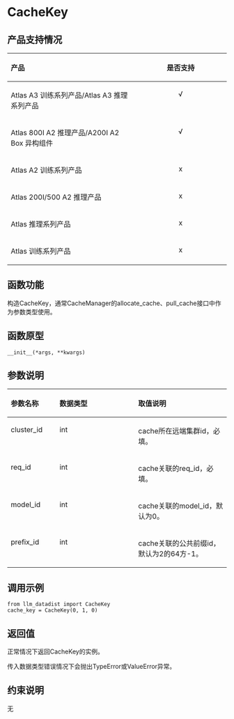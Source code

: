 # CacheKey<a name="ZH-CN_TOPIC_0000002408011621"></a>

## 产品支持情况<a name="section8178181118225"></a>

<a name="zh-cn_topic_0000002374411996_table38301303189"></a>
<table><thead align="left"><tr id="zh-cn_topic_0000002374411996_row20831180131817"><th class="cellrowborder" valign="top" width="57.99999999999999%" id="mcps1.1.3.1.1"><p id="zh-cn_topic_0000002374411996_p1883113061818"><a name="zh-cn_topic_0000002374411996_p1883113061818"></a><a name="zh-cn_topic_0000002374411996_p1883113061818"></a><span id="zh-cn_topic_0000002374411996_ph20833205312295"><a name="zh-cn_topic_0000002374411996_ph20833205312295"></a><a name="zh-cn_topic_0000002374411996_ph20833205312295"></a>产品</span></p>
</th>
<th class="cellrowborder" align="center" valign="top" width="42%" id="mcps1.1.3.1.2"><p id="zh-cn_topic_0000002374411996_p783113012187"><a name="zh-cn_topic_0000002374411996_p783113012187"></a><a name="zh-cn_topic_0000002374411996_p783113012187"></a>是否支持</p>
</th>
</tr>
</thead>
<tbody><tr id="zh-cn_topic_0000002374411996_row220181016240"><td class="cellrowborder" valign="top" width="57.99999999999999%" headers="mcps1.1.3.1.1 "><p id="zh-cn_topic_0000002374411996_p48327011813"><a name="zh-cn_topic_0000002374411996_p48327011813"></a><a name="zh-cn_topic_0000002374411996_p48327011813"></a><span id="zh-cn_topic_0000002374411996_ph583230201815"><a name="zh-cn_topic_0000002374411996_ph583230201815"></a><a name="zh-cn_topic_0000002374411996_ph583230201815"></a><term id="zh-cn_topic_0000002374411996_zh-cn_topic_0000001312391781_term1253731311225"><a name="zh-cn_topic_0000002374411996_zh-cn_topic_0000001312391781_term1253731311225"></a><a name="zh-cn_topic_0000002374411996_zh-cn_topic_0000001312391781_term1253731311225"></a>Atlas A3 训练系列产品</term>/<term id="zh-cn_topic_0000002374411996_zh-cn_topic_0000001312391781_term12835255145414"><a name="zh-cn_topic_0000002374411996_zh-cn_topic_0000001312391781_term12835255145414"></a><a name="zh-cn_topic_0000002374411996_zh-cn_topic_0000001312391781_term12835255145414"></a>Atlas A3 推理系列产品</term></span></p>
</td>
<td class="cellrowborder" align="center" valign="top" width="42%" headers="mcps1.1.3.1.2 "><p id="zh-cn_topic_0000002374411996_p7948163910184"><a name="zh-cn_topic_0000002374411996_p7948163910184"></a><a name="zh-cn_topic_0000002374411996_p7948163910184"></a>√</p>
</td>
</tr>
<tr id="zh-cn_topic_0000002374411996_row173226882415"><td class="cellrowborder" valign="top" width="57.99999999999999%" headers="mcps1.1.3.1.1 "><p id="zh-cn_topic_0000002374411996_p14832120181815"><a name="zh-cn_topic_0000002374411996_p14832120181815"></a><a name="zh-cn_topic_0000002374411996_p14832120181815"></a><span id="zh-cn_topic_0000002374411996_ph980713477118"><a name="zh-cn_topic_0000002374411996_ph980713477118"></a><a name="zh-cn_topic_0000002374411996_ph980713477118"></a><term id="zh-cn_topic_0000002374411996_zh-cn_topic_0000001312391781_term454024162214"><a name="zh-cn_topic_0000002374411996_zh-cn_topic_0000001312391781_term454024162214"></a><a name="zh-cn_topic_0000002374411996_zh-cn_topic_0000001312391781_term454024162214"></a>Atlas 800I A2 推理产品</term>/A200I A2 Box 异构组件</span></p>
</td>
<td class="cellrowborder" align="center" valign="top" width="42%" headers="mcps1.1.3.1.2 "><p id="zh-cn_topic_0000002374411996_p19948143911820"><a name="zh-cn_topic_0000002374411996_p19948143911820"></a><a name="zh-cn_topic_0000002374411996_p19948143911820"></a>√</p>
</td>
</tr>
<tr id="zh-cn_topic_0000002374411996_row15882185517522"><td class="cellrowborder" valign="top" width="57.99999999999999%" headers="mcps1.1.3.1.1 "><p id="zh-cn_topic_0000002374411996_p1682479135314"><a name="zh-cn_topic_0000002374411996_p1682479135314"></a><a name="zh-cn_topic_0000002374411996_p1682479135314"></a><span id="zh-cn_topic_0000002374411996_ph14880920154918"><a name="zh-cn_topic_0000002374411996_ph14880920154918"></a><a name="zh-cn_topic_0000002374411996_ph14880920154918"></a><term id="zh-cn_topic_0000002374411996_zh-cn_topic_0000001312391781_term16184138172215"><a name="zh-cn_topic_0000002374411996_zh-cn_topic_0000001312391781_term16184138172215"></a><a name="zh-cn_topic_0000002374411996_zh-cn_topic_0000001312391781_term16184138172215"></a>Atlas A2 训练系列产品</term></span></p>
</td>
<td class="cellrowborder" align="center" valign="top" width="42%" headers="mcps1.1.3.1.2 "><p id="zh-cn_topic_0000002374411996_p578615025316"><a name="zh-cn_topic_0000002374411996_p578615025316"></a><a name="zh-cn_topic_0000002374411996_p578615025316"></a>x</p>
</td>
</tr>
<tr id="zh-cn_topic_0000002374411996_row103361763242"><td class="cellrowborder" valign="top" width="57.99999999999999%" headers="mcps1.1.3.1.1 "><p id="zh-cn_topic_0000002374411996_p1983180181813"><a name="zh-cn_topic_0000002374411996_p1983180181813"></a><a name="zh-cn_topic_0000002374411996_p1983180181813"></a><span id="zh-cn_topic_0000002374411996_ph783112021813"><a name="zh-cn_topic_0000002374411996_ph783112021813"></a><a name="zh-cn_topic_0000002374411996_ph783112021813"></a><term id="zh-cn_topic_0000002374411996_zh-cn_topic_0000001312391781_term354143892110"><a name="zh-cn_topic_0000002374411996_zh-cn_topic_0000001312391781_term354143892110"></a><a name="zh-cn_topic_0000002374411996_zh-cn_topic_0000001312391781_term354143892110"></a>Atlas 200I/500 A2 推理产品</term></span></p>
</td>
<td class="cellrowborder" align="center" valign="top" width="42%" headers="mcps1.1.3.1.2 "><p id="zh-cn_topic_0000002374411996_p1695483941817"><a name="zh-cn_topic_0000002374411996_p1695483941817"></a><a name="zh-cn_topic_0000002374411996_p1695483941817"></a>x</p>
</td>
</tr>
<tr id="zh-cn_topic_0000002374411996_row18403312418"><td class="cellrowborder" valign="top" width="57.99999999999999%" headers="mcps1.1.3.1.1 "><p id="zh-cn_topic_0000002374411996_p78319051815"><a name="zh-cn_topic_0000002374411996_p78319051815"></a><a name="zh-cn_topic_0000002374411996_p78319051815"></a><span id="zh-cn_topic_0000002374411996_ph1383116081815"><a name="zh-cn_topic_0000002374411996_ph1383116081815"></a><a name="zh-cn_topic_0000002374411996_ph1383116081815"></a><term id="zh-cn_topic_0000002374411996_zh-cn_topic_0000001312391781_term4363218112215"><a name="zh-cn_topic_0000002374411996_zh-cn_topic_0000001312391781_term4363218112215"></a><a name="zh-cn_topic_0000002374411996_zh-cn_topic_0000001312391781_term4363218112215"></a>Atlas 推理系列产品</term></span></p>
</td>
<td class="cellrowborder" align="center" valign="top" width="42%" headers="mcps1.1.3.1.2 "><p id="zh-cn_topic_0000002374411996_p1695443971810"><a name="zh-cn_topic_0000002374411996_p1695443971810"></a><a name="zh-cn_topic_0000002374411996_p1695443971810"></a>x</p>
</td>
</tr>
<tr id="zh-cn_topic_0000002374411996_row17253142120252"><td class="cellrowborder" valign="top" width="57.99999999999999%" headers="mcps1.1.3.1.1 "><p id="zh-cn_topic_0000002374411996_p38313021813"><a name="zh-cn_topic_0000002374411996_p38313021813"></a><a name="zh-cn_topic_0000002374411996_p38313021813"></a><span id="zh-cn_topic_0000002374411996_ph58317041819"><a name="zh-cn_topic_0000002374411996_ph58317041819"></a><a name="zh-cn_topic_0000002374411996_ph58317041819"></a><term id="zh-cn_topic_0000002374411996_zh-cn_topic_0000001312391781_term71949488213"><a name="zh-cn_topic_0000002374411996_zh-cn_topic_0000001312391781_term71949488213"></a><a name="zh-cn_topic_0000002374411996_zh-cn_topic_0000001312391781_term71949488213"></a>Atlas 训练系列产品</term></span></p>
</td>
<td class="cellrowborder" align="center" valign="top" width="42%" headers="mcps1.1.3.1.2 "><p id="zh-cn_topic_0000002374411996_p395243920186"><a name="zh-cn_topic_0000002374411996_p395243920186"></a><a name="zh-cn_topic_0000002374411996_p395243920186"></a>x</p>
</td>
</tr>
</tbody>
</table>

## 函数功能<a name="zh-cn_topic_0000001481404214_zh-cn_topic_0000001488949573_zh-cn_topic_0000001357384997_zh-cn_topic_0000001312399929_section3870635"></a>

构造CacheKey，通常CacheManager的allocate\_cache、pull\_cache接口中作为参数类型使用。

## 函数原型<a name="zh-cn_topic_0000001481404214_zh-cn_topic_0000001488949573_zh-cn_topic_0000001357384997_zh-cn_topic_0000001312399929_section24431028171314"></a>

```
__init__(*args, **kwargs)
```

## 参数说明<a name="zh-cn_topic_0000001481404214_zh-cn_topic_0000001488949573_zh-cn_topic_0000001357384997_zh-cn_topic_0000001312399929_section34835721"></a>

<a name="zh-cn_topic_0000001417673572_zh-cn_topic_0000001359609816_table2051894852017"></a>
<table><thead align="left"><tr id="zh-cn_topic_0000001417673572_zh-cn_topic_0000001359609816_row4558174815206"><th class="cellrowborder" valign="top" width="22.220000000000002%" id="mcps1.1.4.1.1"><p id="zh-cn_topic_0000001417673572_zh-cn_topic_0000001359609816_p255884814201"><a name="zh-cn_topic_0000001417673572_zh-cn_topic_0000001359609816_p255884814201"></a><a name="zh-cn_topic_0000001417673572_zh-cn_topic_0000001359609816_p255884814201"></a><strong id="zh-cn_topic_0000001417673572_zh-cn_topic_0000001359609816_b145581148152018"><a name="zh-cn_topic_0000001417673572_zh-cn_topic_0000001359609816_b145581148152018"></a><a name="zh-cn_topic_0000001417673572_zh-cn_topic_0000001359609816_b145581148152018"></a>参数名称</strong></p>
</th>
<th class="cellrowborder" valign="top" width="35.89%" id="mcps1.1.4.1.2"><p id="zh-cn_topic_0000001417673572_zh-cn_topic_0000001359609816_p537710614477"><a name="zh-cn_topic_0000001417673572_zh-cn_topic_0000001359609816_p537710614477"></a><a name="zh-cn_topic_0000001417673572_zh-cn_topic_0000001359609816_p537710614477"></a>数据类型</p>
</th>
<th class="cellrowborder" valign="top" width="41.89%" id="mcps1.1.4.1.3"><p id="zh-cn_topic_0000001417673572_zh-cn_topic_0000001359609816_p14558184812200"><a name="zh-cn_topic_0000001417673572_zh-cn_topic_0000001359609816_p14558184812200"></a><a name="zh-cn_topic_0000001417673572_zh-cn_topic_0000001359609816_p14558184812200"></a><strong id="zh-cn_topic_0000001417673572_zh-cn_topic_0000001359609816_b19165651193118"><a name="zh-cn_topic_0000001417673572_zh-cn_topic_0000001359609816_b19165651193118"></a><a name="zh-cn_topic_0000001417673572_zh-cn_topic_0000001359609816_b19165651193118"></a>取值说明</strong></p>
</th>
</tr>
</thead>
<tbody><tr id="zh-cn_topic_0000001417673572_zh-cn_topic_0000001359609816_row35581048202018"><td class="cellrowborder" valign="top" width="22.220000000000002%" headers="mcps1.1.4.1.1 "><p id="p6621349454"><a name="p6621349454"></a><a name="p6621349454"></a>cluster_id</p>
</td>
<td class="cellrowborder" valign="top" width="35.89%" headers="mcps1.1.4.1.2 "><p id="p9541205974512"><a name="p9541205974512"></a><a name="p9541205974512"></a>int</p>
</td>
<td class="cellrowborder" valign="top" width="41.89%" headers="mcps1.1.4.1.3 "><p id="p7172700591"><a name="p7172700591"></a><a name="p7172700591"></a>cache所在远端集群id，必填。</p>
</td>
</tr>
<tr id="row99821205619"><td class="cellrowborder" valign="top" width="22.220000000000002%" headers="mcps1.1.4.1.1 "><p id="p1599201212562"><a name="p1599201212562"></a><a name="p1599201212562"></a>req_id</p>
</td>
<td class="cellrowborder" valign="top" width="35.89%" headers="mcps1.1.4.1.2 "><p id="p149931218561"><a name="p149931218561"></a><a name="p149931218561"></a>int</p>
</td>
<td class="cellrowborder" valign="top" width="41.89%" headers="mcps1.1.4.1.3 "><p id="p09912124563"><a name="p09912124563"></a><a name="p09912124563"></a>cache关联的req_id，必填。</p>
</td>
</tr>
<tr id="row426916171070"><td class="cellrowborder" valign="top" width="22.220000000000002%" headers="mcps1.1.4.1.1 "><p id="p226918171874"><a name="p226918171874"></a><a name="p226918171874"></a>model_id</p>
</td>
<td class="cellrowborder" valign="top" width="35.89%" headers="mcps1.1.4.1.2 "><p id="p42693171773"><a name="p42693171773"></a><a name="p42693171773"></a>int</p>
</td>
<td class="cellrowborder" valign="top" width="41.89%" headers="mcps1.1.4.1.3 "><p id="p12699171717"><a name="p12699171717"></a><a name="p12699171717"></a>cache关联的model_id，默认为0。</p>
</td>
</tr>
<tr id="row1720385618248"><td class="cellrowborder" valign="top" width="22.220000000000002%" headers="mcps1.1.4.1.1 "><p id="p1120365642419"><a name="p1120365642419"></a><a name="p1120365642419"></a>prefix_id</p>
</td>
<td class="cellrowborder" valign="top" width="35.89%" headers="mcps1.1.4.1.2 "><p id="p12204556132419"><a name="p12204556132419"></a><a name="p12204556132419"></a>int</p>
</td>
<td class="cellrowborder" valign="top" width="41.89%" headers="mcps1.1.4.1.3 "><p id="p13204185613246"><a name="p13204185613246"></a><a name="p13204185613246"></a>cache关联的公共前缀id，默认为2的64方-1。</p>
</td>
</tr>
</tbody>
</table>

## 调用示例<a name="section17821439839"></a>

```
from llm_datadist import CacheKey
cache_key = CacheKey(0, 1, 0)
```

## 返回值<a name="zh-cn_topic_0000001481404214_zh-cn_topic_0000001488949573_zh-cn_topic_0000001357384997_zh-cn_topic_0000001312399929_section45086037"></a>

正常情况下返回CacheKey的实例。

传入数据类型错误情况下会抛出TypeError或ValueError异常。

## 约束说明<a name="zh-cn_topic_0000001481404214_zh-cn_topic_0000001488949573_zh-cn_topic_0000001357384997_zh-cn_topic_0000001312399929_section28090371"></a>

无

